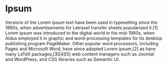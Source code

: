 # Ipsum

Versions of the Lorem ipsum text have been used in typesetting since the 1960s, when advertisements for Letraset transfer sheets popularized it.[1] Lorem ipsum was introduced to the digital world in the mid-1980s, when Aldus employed it in graphic and word-processing templates for its desktop publishing program PageMaker. Other popular word processors, including Pages and Microsoft Word, have since adopted Lorem ipsum,[2] as have many LaTeX packages,[3][4][5] web content managers such as Joomla! and WordPress, and CSS libraries such as Semantic UI.